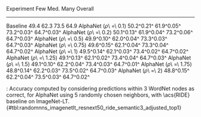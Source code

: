 Experiment                      Few        Med.        Many     Overall
-----------------------  ----------  ----------  ----------  ----------
Baseline                       49.4        62.3        73.5        64.9
AlphaNet (_ρ_\ =\ 0.1)   50.2^0.21^  61.9^0.05^  73.2^0.03^  64.7^0.03^
AlphaNet (_ρ_\ =\ 0.2)   50.1^0.13^  61.9^0.04^  73.2^0.06^  64.7^0.03^
AlphaNet (_ρ_\ =\ 0.5)   49.9^0.10^  62.0^0.04^  73.3^0.03^  64.7^0.03^
AlphaNet (_ρ_\ =\ 0.75)  49.6^0.15^  62.1^0.04^  73.3^0.04^  64.7^0.02^
AlphaNet (_ρ_\ =\ 1)     49.5^0.14^  62.1^0.03^  73.4^0.02^  64.7^0.02^
AlphaNet (_ρ_\ =\ 1.25)  49.1^0.13^  62.1^0.02^  73.4^0.04^  64.7^0.03^
AlphaNet (_ρ_\ =\ 1.5)   49.1^0.10^  62.2^0.04^  73.4^0.03^  64.7^0.01^
AlphaNet (_ρ_\ =\ 1.75)  48.8^0.14^  62.2^0.03^  73.5^0.02^  64.7^0.03^
AlphaNet (_ρ_\ =\ 2)     48.8^0.15^  62.2^0.04^  73.5^0.03^  64.7^0.02^

: Accuracy computed by considering predictions within 3 WordNet nodes as correct, for AlphaNet using 5 randomly chosen neighbors, with \acs{RIDE} baseline on ImageNet-LT. {#tbl:randomnns_imagenetlt_resnext50_ride_semantic3_adjusted_top1}
